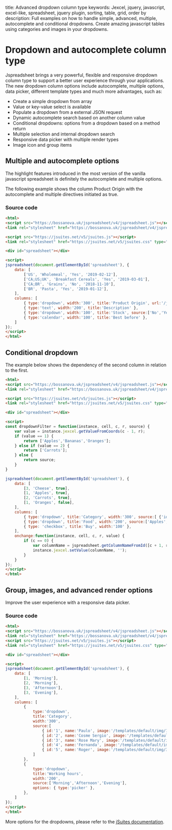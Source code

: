title: Advanced dropdown column type
keywords: Jexcel, jquery, javascript, excel-like, spreadsheet, jquery plugin, sorting, table, grid, order by
description: Full examples on how to handle simple, advanced, multiple, autocomplete and conditional dropdowns. Create amazing javascript tables using categories and images in your dropdowns.

# Dropdown and autocomplete column type

Jspreadsheet brings a very powerful, flexible and responsive dropdown column type to support a better user experience through your applications. The new dropdown column options include autocomplete, multiple options, data picker, different template types and much more advantages, such as:

  * Create a simple dropdown from array
  * Value or key-value select is available
  * Populate a dropdown from a external JSON request
  * Dynamic autocomplete search based on another column value
  * Conditional dropdowns: options from a dropdown based on a method return
  * Multiple selection and internal dropdown search
  * Responsive data picker with multiple render types
  * Image icon and group items

  

## Multiple and autocomplete options

The highlight features introduced in the most version of the vanilla javascript spreadsheet is definitely the autocomplete and multiple options.

The following example shows the column Product Origin with the autocomplete and multiple directives initiated as true.

  
  

### Source code

```html
<html>
<script src="https://bossanova.uk/jspreadsheet/v4/jspreadsheet.js"></script>
<link rel="stylesheet" href="https://bossanova.uk/jspreadsheet/v4/jspreadsheet.css" type="text/css" />

<script src="https://jsuites.net/v5/jsuites.js"></script>
<link rel="stylesheet" href="https://jsuites.net/v5/jsuites.css" type="text/css" />

<div id="spreadsheet"></div>

<script>
jspreadsheet(document.getElementById('spreadsheet'), {
    data: [
        ['US', 'Wholemeal', 'Yes', '2019-02-12'],
        ['CA;US;UK', 'Breakfast Cereals', 'Yes', '2019-03-01'],
        ['CA;BR', 'Grains', 'No', '2018-11-10'],
        ['BR', 'Pasta', 'Yes', '2019-01-12'],
    ],
    columns: [
        { type:'dropdown', width:'300', title:'Product Origin', url:'/jspreadsheet/countries', autocomplete:true, multiple:true },
        { type:'text', width:'200', title:'Description' },
        { type:'dropdown', width:'100', title:'Stock', source:['No','Yes'] },
        { type:'calendar', width:'100', title:'Best before' },
    ]
});    
</script>
</html>
```  

## Conditional dropdown

The example below shows the dependency of the second column in relation to the first.

```html
<html>
<script src="https://bossanova.uk/jspreadsheet/v4/jspreadsheet.js"></script>
<link rel="stylesheet" href="https://bossanova.uk/jspreadsheet/v4/jspreadsheet.css" type="text/css" />

<script src="https://jsuites.net/v5/jsuites.js"></script>
<link rel="stylesheet" href="https://jsuites.net/v5/jsuites.css" type="text/css" />

<div id="spreadsheet"></div>

<script>
const dropdownFilter = function(instance, cell, c, r, source) {
    var value = instance.jexcel.getValueFromCoords(c - 1, r);
    if (value == 1) {
        return ['Apples','Bananas','Oranges'];
    } else if (value == 2) {
        return ['Carrots'];
    } else {
        return source;
    }
}

jspreadsheet(document.getElementById('spreadsheet'), {
    data: [
        [3, 'Cheese', true],
        [1, 'Apples', true],
        [2, 'Carrots', true],
        [1, 'Oranges', false],
    ],
    columns: [
        { type:'dropdown', title:'Category', width:'300', source:[ {'id':'1', 'name':'Fruits'}, {'id':'2', 'name':'Legumes'}, {'id':'3', 'name':'General Food'} ] },
        { type:'dropdown', title:'Food', width:'200', source:['Apples','Bananas','Carrots','Oranges','Cheese'], filter:dropdownFilter },
        { type: 'checkbox', title:'Buy', width:'100' },
    ],
    onchange:function(instance, cell, c, r, value) {
        if (c == 0) {
            var columnName = jspreadsheet.getColumnNameFromId([c + 1, r]);
            instance.jexcel.setValue(columnName, '');
        }
    }
});
</script>
</html>
```  

## Group, images, and advanced render options

Improve the user experience with a responsive data picker.

### Source code

```html
<html>
<script src="https://bossanova.uk/jspreadsheet/v4/jspreadsheet.js"></script>
<link rel="stylesheet" href="https://bossanova.uk/jspreadsheet/v4/jspreadsheet.css" type="text/css" />
<script src="https://jsuites.net/v5/jsuites.js"></script>
<link rel="stylesheet" href="https://jsuites.net/v5/jsuites.css" type="text/css" />

<div id="spreadsheet"></div>

<script>
jspreadsheet(document.getElementById('spreadsheet'), {
    data: [
        [1, 'Morning'],
        [2, 'Morning'],
        [3, 'Afternoon'],
        [3, 'Evening'],
    ],
    columns: [
        {
            type:'dropdown',
            title:'Category',
            width:'300',
            source:[
                { id:'1', name:'Paulo', image:'/templates/default/img/1.jpg', title:'Admin', group:'Secretary' },
                { id:'2', name:'Cosme Sergio', image:'/templates/default/img/2.jpg', title:'Teacher', group:'Docent' },
                { id:'3', name:'Rose Mary', image:'/templates/default/img/3.png', title:'Teacher', group:'Docent' },
                { id:'4', name:'Fernanda', image:'/templates/default/img/3.png', title:'Admin', group:'Secretary' },
                { id:'5', name:'Roger', image:'/templates/default/img/3.png', title:'Teacher', group:'Docent' },
            ]
        },
        {
            type:'dropdown',
            title:'Working hours',
            width:'200',
            source:['Morning','Afternoon','Evening'],
            options: { type:'picker' },
        },
    ]
});
</script>
</html>
```

More options for the dropdowns, please refer to the [jSuites documentation](https://jsuites.net/v4).

  
  


